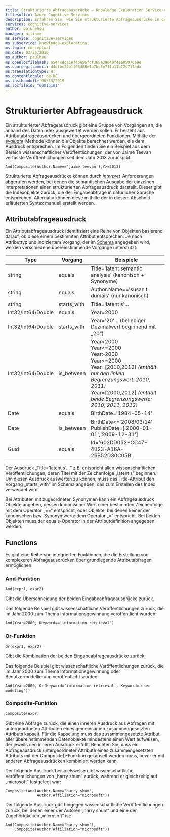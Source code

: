 ```yaml
---
title: Strukturierte Abfrageausdrücke – Knowledge Exploration Service-API
titlesuffix: Azure Cognitive Services
description: Erfahren Sie, wie Sie strukturierte Abfrageausdrücke in der Knowledge Exploration Service-API (KES) verwenden können.
services: cognitive-services
author: bojunehsu
manager: nitinme
ms.service: cognitive-services
ms.subservice: knowledge-exploration
ms.topic: conceptual
ms.date: 03/26/2016
ms.author: paulhsu
ms.openlocfilehash: a544cdca1ef4be56fcf368a39040f4ee85076a9e
ms.sourcegitcommit: d4dfbc34a1f03488e1b7bc5e711a11b72c717ada
ms.translationtype: HT
ms.contentlocale: de-DE
ms.lasthandoff: 06/13/2019
ms.locfileid: "60815101"
---
```

# <a name="structured-query-expression"></a>Strukturierter Abfrageausdruck

Ein strukturierter Abfrageausdruck gibt eine Gruppe von Vorgängen an, die anhand des Datenindex ausgewertet werden sollen.  Er besteht aus Attributabfrageausdrücken und übergeordneten Funktionen.  Mithilfe der [*evaluate*](evaluateMethod.md)-Methode können die Objekte berechnet werden, die dem Ausdruck entsprechen.  Im Folgenden finden Sie ein Beispiel aus dem Bereich wissenschaftlicher Veröffentlichungen, der von Jaime Teevan verfasste Veröffentlichungen seit dem Jahr 2013 zurückgibt.

`And(Composite(Author.Name=='jaime teevan'),Y>=2013)`

Strukturierte Abfrageausdrücke können durch [*interpret*](interpretMethod.md)-Anforderungen abgerufen werden, bei denen die semantischen Ausgabe der einzelnen Interpretationen einen strukturierten Abfrageausdruck darstellt. Dieser gibt die Indexobjekte zurück, die der Eingabeabfrage in natürlicher Sprache entsprechen.  Alternativ können diese mithilfe der in diesem Abschnitt erläuterten Syntax manuell erstellt werden.

## <a name="attribute-query-expression"></a>Attributabfrageausdruck

Ein Attributabfrageausdruck identifiziert eine Reihe von Objekten basierend darauf, ob diese einem bestimmten Attribut entsprechen.  Je nach Attributtyp und indiziertem Vorgang, der im [Schema](SchemaFormat.md) angegeben wird, werden verschiedene übereinstimmende Vorgänge unterstützt:

| Type | Vorgang | Beispiele |
|------|-------------|------------|
| string | equals | Title='latent semantic analysis'  (kanonisch + Synonyme) |
| string | equals | Author.Name=='susan t dumais'  (nur kanonisch)|
| string | starts_with | Title='latent s'... |
| Int32/Int64/Double | equals | Year=2000 |
| Int32/Int64/Double | starts_with | Year='20'... (beliebiger Dezimalwert beginnend mit „20“) |
| Int32/Int64/Double | is_between | Year&lt;2000 <br/> Year&lt;=2000 <br/> Year&gt;2000 <br/> Year&gt;=2000 <br/> Year=[2010,2012) *(enthält nur den linken Begrenzungswert: 2010, 2011)* <br/> Year=[2000,2012] *(enthält beide Begrenzungswerte: 2010, 2011, 2012)* |
| Date | equals | BirthDate='1984-05-14' |
| Date | is_between | BirthDate&lt;='2008/03/14' <br/> PublishDate=['2000-01-01','2009-12-31'] |
| Guid | equals | Id='602DD052-CC47-4B23-A16A-26B52D30C05B' |


Der Ausdruck „Title='latent s'...“ z.B. entspricht allen wissenschaftlichen Veröffentlichungen, deren Titel mit der Zeichenfolge „latent s“ beginnen.  Um diesen Ausdruck auswerten zu können, muss das Title-Attribut den Vorgang „starts_with“ im Schema angeben, das zum Erstellen des Index verwendet wird.

Bei Attributen mit zugeordneten Synonymen kann ein Abfrageausdruck Objekte angeben, dessen kanonischer Wert einer bestimmten Zeichenfolge mit dem Operator „==“ entspricht, oder Objekte, bei denen keiner der kanonischen bzw. Synonymwerte dem Operator „=“ entspricht.  Bei beiden Objekten muss der equals-Operator in der Attributdefinition angegeben werden.


## <a name="functions"></a>Functions

Es gibt eine Reihe von integrierten Funktionen, die die Erstellung von komplexeren Abfrageausdrücken über grundlegende Attributabfragen ermöglichen.

### <a name="and-function"></a>And-Funktion

`And(expr1, expr2)`

Gibt die Überschneidung der beiden Eingabeabfrageausdrücke zurück.

Das folgende Beispiel gibt wissenschaftliche Veröffentlichungen zurück, die im Jahr 2000 zum Thema Informationsgewinnung veröffentlicht wurden:

`And(Year=2000, Keyword=='information retrieval')`

### <a name="or-function"></a>Or-Funktion

`Or(expr1, expr2)`

Gibt die Kombination der beiden Eingabeabfrageausdrücke zurück.

Das folgende Beispiel gibt wissenschaftliche Veröffentlichungen zurück, die im Jahr 2000 zum Thema Informationsgewinnung oder Benutzermodellierung veröffentlicht wurden:

`And(Year=2000, Or(Keyword='information retrieval', Keyword='user modeling'))`

### <a name="composite-function"></a>Composite-Funktion

`Composite(expr)`

Gibt eine Abfrage zurück, die einen inneren Ausdruck aus Abfragen mit untergeordneten Attributen eines gemeinsamen zusammengesetzten Attributs kapselt.  Für die Kapselung muss das zusammengesetzte Attribut aller übereinstimmenden Datenobjekte mindestens einen Wert aufweisen, der jeweils den inneren Ausdruck erfüllt.  Beachten Sie, dass ein Abfrageausdruck untergeordneter Attribute eines zusammengesetzten Attributs mit der Composite()-Funktion gekapselt werden muss, bevor er mit anderen Abfrageausdrücken kombiniert werden kann.

Der folgende Ausdruck beispielsweise gibt wissenschaftliche Veröffentlichungen von „harry shum“ zurück, während er gleichzeitig auf „microsoft“ festgelegt war:

```
Composite(And(Author.Name="harry shum", 
              Author.Affiliation="microsoft"))
```

Der folgende Ausdruck gibt hingegen wissenschaftliche Veröffentlichungen zurück, bei denen einer der Autoren „harry shum“ und eine der Zugehörigkeiten „microsoft“ ist:

```
And(Composite(Author.Name="harry shum"), 
    Composite(Author.Affiliation="microsoft"))
```
